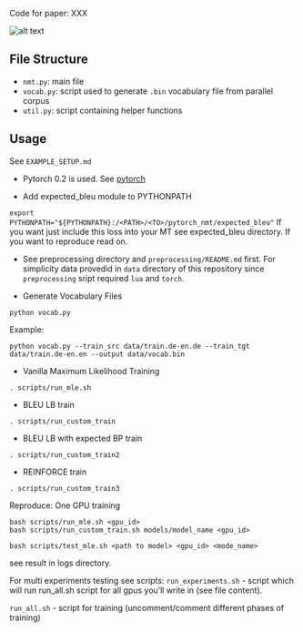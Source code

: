 Code for paper: XXX

![alt text](https://raw.githubusercontent.com/deepmipt-VladZhukov/pytorch_nmt/master/support/res.png)

## File Structure

* `nmt.py`: main file
* `vocab.py`: script used to generate `.bin` vocabulary file from parallel corpus
* `util.py`: script containing helper functions
## Usage
See ```EXAMPLE_SETUP.md```
* Pytorch 0.2 is used. See [pytorch](http://pytorch.org/previous-versions/)

* Add expected_bleu module to PYTHONPATH

``` export PYTHONPATH="${PYTHONPATH}:/<PATH>/<TO>/pytorch_nmt/expected_bleu" ```
If you want just include this loss into your MT see expected_bleu directory. If you want to reproduce read on.
* See preprocessing directory and `preprocessing/README.md` first. For simplicity data provedid in `data` directory of this repository since `preprocessing` sript required `lua` and `torch`.

* Generate Vocabulary Files

```
python vocab.py
```
Example:
```
python vocab.py --train_src data/train.de-en.de --train_tgt data/train.de-en.en --output data/vocab.bin
```

* Vanilla Maximum Likelihood Training

```
. scripts/run_mle.sh
```
* BLEU LB train

```
. scripts/run_custom_train
```

* BLEU LB with expected BP train

```
. scripts/run_custom_train2
```

* REINFORCE train

```
. scripts/run_custom_train3
```

Reproduce:
One GPU training 
```
bash scripts/run_mle.sh <gpu_id>
bash scripts/run_custom_train.sh models/model_name <gpu_id>

bash scripts/test_mle.sh <path to model> <gpu_id> <mode_name>
```
see result in logs directory.

For multi experiments testing see scripts:
```run_experiments.sh``` - script which will run run_all.sh script for all gpus you’ll write in (see file content).

```run_all.sh``` - script for training (uncomment/comment different phases of training)

